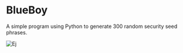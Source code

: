 # BlueBoy

A simple program using Python to generate 300 random security seed phrases.

![Ej](https://user-images.githubusercontent.com/48575263/176374983-81474245-e9ce-4357-9ea0-e1e967794732.gif)

